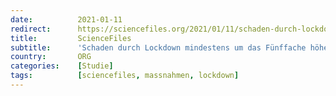 ```yaml
---
date:          2021-01-11
redirect:      https://sciencefiles.org/2021/01/11/schaden-durch-lockdown-mindestens-um-das-funffache-hoher-als-sein-nutzen-studienuberblick/
title:         ScienceFiles
subtitle:      'Schaden durch Lockdown mindestens um das Fünffache höher als sein Nutzen – Studienüberblick'
country:       ORG
categories:    [Studie]
tags:          [sciencefiles, massnahmen, lockdown]
---
```

